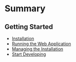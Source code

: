 # Summary

## Getting Started

* [Installation](index.md)
* [Running the Web Application](running.md)
* [Managing the Installation](managing.md)
* [Start Developing](start.md)
